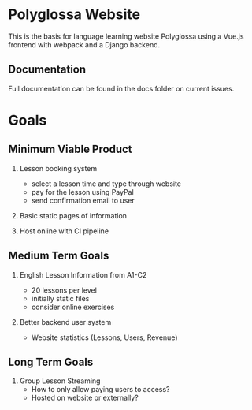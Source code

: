 # Polyglossa Website

This is the basis for language learning website Polyglossa using a Vue.js frontend
with webpack and a Django backend.


## Documentation

Full documentation can be found in the docs folder on current issues.


# Goals
## Minimum Viable Product
1. Lesson booking system
    - select a lesson time and type through website
    - pay for the lesson using PayPal
    - send confirmation email to user

2. Basic static pages of information

3. Host online with CI pipeline

## Medium Term Goals

1. English Lesson Information from A1-C2
    - 20 lessons per level
    - initially static files
    - consider online exercises

2. Better backend user system
    - Website statistics (Lessons, Users, Revenue)

## Long Term Goals

1. Group Lesson Streaming
    - How to only allow paying users to access?
    - Hosted on website or externally?